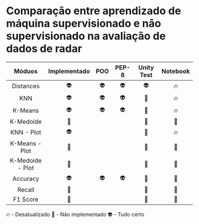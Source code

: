 # Comparação entre aprendizado de máquina supervisionado e não supervisionado na avaliação de dados de radar


|      Móduos      | Implementado |    POO     |   PEP-8    | Unity Test  | Notebook |
| :--------------: | :----------: | :--------: | :--------: | :---------: |:------: |
|    Distances     |   :alien:    |  :alien:   |  :alien:   |   :alien:   | :fire:  |
|       KNN        |   :alien:    |  :alien:   |  :alien:   |    :poop:   | :fire:  |
|     K-Means      |   :alien:    |  :alien:   |  :alien:   |    :poop:   | :fire:  |
|    K-Medoide     |    :poop:    |            |            |    :poop:   | :poop:  |
|    KNN - Plot    |   :alien:    |            |            |    :poop:   | :fire:  |
|  K-Means - Plot  |    :poop:    |            |            |    :poop:   | :poop:  |
| K-Medoide - Plot |    :poop:    |            |            |    :poop:   | :poop:  |
|     Accuracy     |   :alien:    |  :alien:   |  :alien:   |    :poop:   | :poop:  |
|      Recall      |    :poop:    |            |            |    :poop:   | :poop:  |
|     F1 Score     |    :poop:    |            |            |    :poop:   | :poop:  |

:fire: - Desatualizado
:poop: - Não implementado
:alien: - Tudo certo
